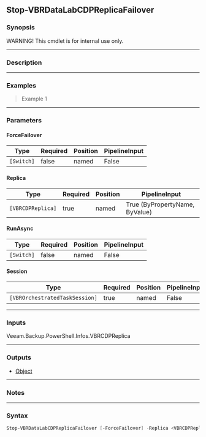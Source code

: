 Stop-VBRDataLabCDPReplicaFailover
---------------------------------

### Synopsis
WARNING! This cmdlet is for internal use only.

---

### Description

---

### Examples
> Example 1

---

### Parameters
#### **ForceFailover**

|Type      |Required|Position|PipelineInput|
|----------|--------|--------|-------------|
|`[Switch]`|false   |named   |False        |

#### **Replica**

|Type             |Required|Position|PipelineInput                 |
|-----------------|--------|--------|------------------------------|
|`[VBRCDPReplica]`|true    |named   |True (ByPropertyName, ByValue)|

#### **RunAsync**

|Type      |Required|Position|PipelineInput|
|----------|--------|--------|-------------|
|`[Switch]`|false   |named   |False        |

#### **Session**

|Type                          |Required|Position|PipelineInput|
|------------------------------|--------|--------|-------------|
|`[VBROrchestratedTaskSession]`|true    |named   |False        |

---

### Inputs
Veeam.Backup.PowerShell.Infos.VBRCDPReplica

---

### Outputs
* [Object](https://learn.microsoft.com/en-us/dotnet/api/System.Object)

---

### Notes

---

### Syntax
```PowerShell
Stop-VBRDataLabCDPReplicaFailover [-ForceFailover] -Replica <VBRCDPReplica> [-RunAsync] -Session <VBROrchestratedTaskSession> [<CommonParameters>]
```
